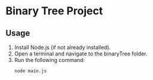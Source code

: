 # Binary Tree Project

## Usage
1. Install Node.js (if not already installed).
2. Open a terminal and navigate to the binaryTree folder.
3. Run the following command:
   ```
   node main.js
   ```